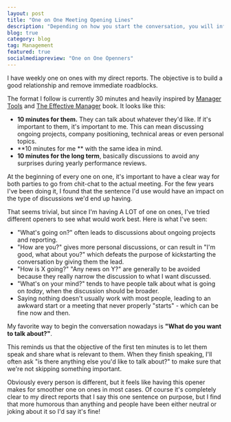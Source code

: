 ```yaml
---
layout: post
title: "One on One Meeting Opening Lines"
description: "Depending on how you start the conversation, you will influence what will be discussed in your 1:1. Here are my learnings and the way I do it nowadays."
blog: true
category: blog
tag: Management
featured: true
socialmediapreview: "One on One Openners"
---
```


I have weekly one on ones with my direct reports. The objective is to build a good relationship and remove immediate roadblocks.

The format I follow is currently 30 minutes and heavily inspired by [Manager Tools][1] and [The Effective Manager][2] book. It looks like this:

- **10 minutes for them.** They can talk about whatever they'd like. If it's important to them, it's important to me. This can mean discussing ongoing projects, company positioning, technical areas or even personal topics.
- **10 minutes for me ** with the same idea in mind.
- **10 minutes for the long term**, basically discussions to avoid any surprises during yearly performance reviews.

At the beginning of every one on one, it's important to have a clear way for both parties to go from chit-chat to the actual meeting. For the few years I've been doing it, I found that the sentence I'd use would have an impact on the type of discussions we'd end up having.

That seems trivial, but since I'm having A LOT of one on ones, I've tried different openers to see what would work best. Here is what I've seen:

- "What's going on?" often leads to discussions about ongoing projects and reporting.
- "How are you?" gives more personal discussions, or can result in "I'm good, what about you?" which defeats the purpose of kickstarting the conversation by giving them the lead.
- "How is X going?" "Any news on Y?" are generally to be avoided because they really narrow the discussion to what I want discussed.
- "What's on your mind?" tends to have people talk about what is going on _today_, when the discussion should be broader.
- Saying nothing doesn't usually work with most people, leading to an awkward start or a meeting that never properly "starts" - which can be fine now and then.

My favorite way to begin the conversation nowadays is **"What do you want to talk about?"**.

This reminds us that the objective of the first ten minutes is to let them speak and share what is relevant to them. When they finish speaking, I'll often ask "is there anything else you'd like to talk about?" to make sure that we're not skipping something important.

Obviously every person is different, but it feels like having this opener makes for smoother one on ones in most cases. Of course it's completely clear to my direct reports that I say this one sentence on purpose, but I find that more humorous than anything and people have been either neutral or joking about it so I'd say it's fine!




[1]:	https://www.manager-tools.com/2005/07/the-single-most-effective-management-tool-part-1
[2]:	https://amzn.to/2Y6WW8M
